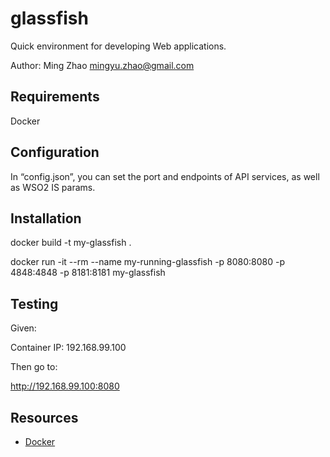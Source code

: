 glassfish
======================
Quick environment for developing Web applications.

Author: Ming Zhao mingyu.zhao@gmail.com

Requirements
------------
Docker

Configuration
---------------
In “config.json”, you can set the port and endpoints of API services, as well as WSO2 IS params.

Installation
------------
docker build -t my-glassfish . 

docker run -it --rm --name my-running-glassfish -p 8080:8080 -p 4848:4848 -p 8181:8181 my-glassfish


Testing
-----------
Given:

Container IP: 192.168.99.100 

Then go to:

http://192.168.99.100:8080


Resources
---------
* [Docker](http://www.docker.com)



